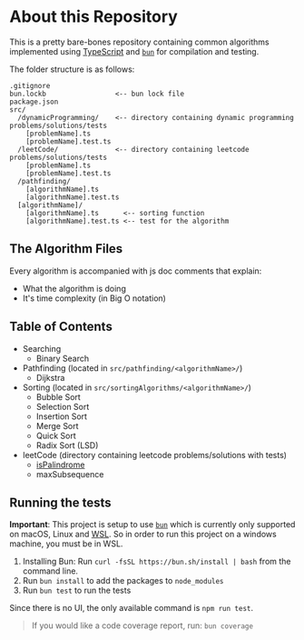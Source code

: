 # About this Repository

This is a pretty bare-bones repository containing common algorithms implemented using [TypeScript](https://www.typescriptlang.org/) and [`bun`](https://bun.sh/) for compilation and testing.

The folder structure is as follows:

```
.gitignore
bun.lockb                 <-- bun lock file
package.json
src/
  /dynamicProgramming/    <-- directory containing dynamic programming problems/solutions/tests
    [problemName].ts
    [problemName].test.ts
  /leetCode/              <-- directory containing leetcode problems/solutions/tests
    [problemName].ts
    [problemName].test.ts
  /pathfinding/
    [algorithmName].ts
    [algorithmName].test.ts
  [algorithmName]/
    [algorithmName].ts      <-- sorting function
    [algorithmName].test.ts <-- test for the algorithm
```

## The Algorithm Files

Every algorithm is accompanied with js doc comments that explain:

- What the algorithm is doing
- It's time complexity (in Big O notation)

## Table of Contents

- Searching
  - Binary Search
- Pathfinding (located in `src/pathfinding/<algorithmName>/`)
  - Dijkstra
- Sorting (located in `src/sortingAlgorithms/<algorithmName>/`)
  - Bubble Sort
  - Selection Sort
  - Insertion Sort
  - Merge Sort
  - Quick Sort
  - Radix Sort (LSD)
- leetCode (directory containing leetcode problems/solutions with tests)
  - [isPalindrome](https://leetcode.com/problems/palindrome-number/)
  - maxSubsequence

## Running the tests

**Important**: This project is setup to use [`bun`](https://bun.sh/) which is currently only supported on macOS, Linux and [WSL](https://learn.microsoft.com/en-us/windows/wsl/install). So in order to run this project on a windows machine, you must be in WSL.

1. Installing Bun: Run `curl -fsSL https://bun.sh/install | bash` from the command line.
2. Run `bun install` to add the packages to `node_modules`
3. Run `bun test` to run the tests

Since there is no UI, the only available command is `npm run test`.

> If you would like a code coverage report, run: `bun coverage`
